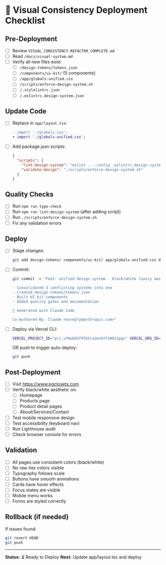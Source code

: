 # 🚀 Visual Consistency Deployment Checklist

## Pre-Deployment

- [ ] Review `VISUAL_CONSISTENCY_REFACTOR_COMPLETE.md`
- [ ] Read `/docs/visual-system.md`
- [ ] Verify all new files exist:
  - [ ] `/design-tokens/tokens.json`
  - [ ] `/components/ui-kit/` (5 components)
  - [ ] `/app/globals-unified.css`
  - [ ] `/scripts/enforce-design-system.sh`
  - [ ] `/.stylelintrc.json`
  - [ ] `/.eslintrc.design-system.json`

## Update Code

- [ ] Replace in `app/layout.tsx`:
  ```diff
  - import './globals.css';
  + import './globals-unified.css';
  ```

- [ ] Add package.json scripts:
  ```json
  {
    "scripts": {
      "lint:design-system": "eslint . --config .eslintrc.design-system.json",
      "validate:design": "./scripts/enforce-design-system.sh"
    }
  }
  ```

## Quality Checks

- [ ] Run `npm run type-check`
- [ ] Run `npm run lint:design-system` (after adding script)
- [ ] Run `./scripts/enforce-design-system.sh`
- [ ] Fix any validation errors

## Deploy

- [ ] Stage changes:
  ```bash
  git add design-tokens/ components/ui-kit/ app/globals-unified.css docs/ scripts/ .stylelintrc.json .eslintrc.design-system.json *.md
  ```

- [ ] Commit:
  ```bash
  git commit -m "feat: unified design system - black/white luxury aesthetic

  - Consolidated 3 conflicting systems into one
  - Created design-tokens/tokens.json
  - Built UI kit components
  - Added quality gates and documentation

  🤖 Generated with Claude Code

  Co-Authored-By: Claude <noreply@anthropic.com>"
  ```

- [ ] Deploy via Vercel CLI:
  ```bash
  VERCEL_PROJECT_ID="prj_u7Hob8ST9TGSra2mJeYfv0Ox1pgu" VERCEL_ORG_ID="team_Xzht85INUsoW05STx9DMMyLX" vercel --prod --yes
  ```

  OR push to trigger auto-deploy:
  ```bash
  git push
  ```

## Post-Deployment

- [ ] Visit https://www.pgclosets.com
- [ ] Verify black/white aesthetic on:
  - [ ] Homepage
  - [ ] Products page
  - [ ] Product detail pages
  - [ ] About/Services/Contact
- [ ] Test mobile responsive design
- [ ] Test accessibility (keyboard nav)
- [ ] Run Lighthouse audit
- [ ] Check browser console for errors

## Validation

- [ ] All pages use consistent colors (black/white)
- [ ] No raw hex colors visible
- [ ] Typography follows scale
- [ ] Buttons have smooth animations
- [ ] Cards have hover effects
- [ ] Focus states are visible
- [ ] Mobile menu works
- [ ] Forms are styled correctly

## Rollback (if needed)

If issues found:
```bash
git revert HEAD
git push
```

---

**Status**: ⏳ Ready to Deploy
**Next**: Update app/layout.tsx and deploy
